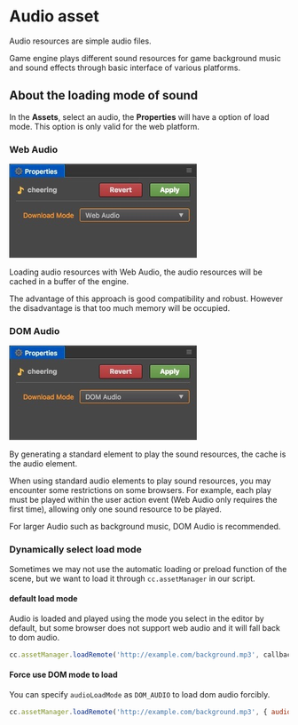 # Audio asset

Audio resources are simple audio files.

Game engine plays different sound resources for game background music and sound effects through basic interface of various platforms.

## About the loading mode of sound

In the **Assets**, select an audio, the **Properties** will have a option of load mode. This option is only valid for the web platform.

### Web Audio

![web_audio.png](atlas/web_audio.png)

Loading audio resources with Web Audio, the audio resources will be cached in a buffer of the engine.

The advantage of this approach is good compatibility and robust. However the disadvantage is that too much memory will be occupied.

### DOM Audio

![dom_audio.png](atlas/dom_audio.png)

By generating a standard element to play the sound resources, the cache is the audio element.

When using standard audio elements to play sound resources, you may encounter some restrictions on some browsers. For example, each play must be played within the user action event (Web Audio only requires the first time), allowing only one sound resource to be played.

For larger Audio such as background music, DOM Audio is recommended.

### Dynamically select load mode

Sometimes we may not use the automatic loading or preload function of the scene, but we want to load it through `cc.assetManager` in our script.

#### default load mode

Audio is loaded and played using the mode you select in the editor by default, but some browser does not support web audio and it will fall back to dom audio.

```js
cc.assetManager.loadRemote('http://example.com/background.mp3', callback);
```

#### Force use DOM mode to load

You can specify `audioLoadMode` as `DOM_AUDIO` to load dom audio forcibly.

```js
cc.assetManager.loadRemote('http://example.com/background.mp3', { audioLoadMode: cc.AudioClip.LoadMode.DOM_AUDIO }, callback);
```
